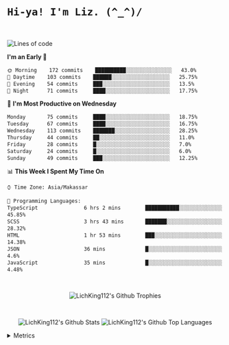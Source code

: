
# `Hi-ya! I'm Liz. (^_^)/ `

<br>

<!--START_SECTION:waka-->
![Lines of code](https://img.shields.io/badge/From%20Hello%20World%20I%27ve%20Written-89736%20lines%20of%20code-blue)

**I'm an Early 🐤** 

```text
🌞 Morning    172 commits    ██████████░░░░░░░░░░░░░░░   43.0% 
🌆 Daytime    103 commits    ██████░░░░░░░░░░░░░░░░░░░   25.75% 
🌃 Evening    54 commits     ███░░░░░░░░░░░░░░░░░░░░░░   13.5% 
🌙 Night      71 commits     ████░░░░░░░░░░░░░░░░░░░░░   17.75%

```
📅 **I'm Most Productive on Wednesday** 

```text
Monday       75 commits     ████░░░░░░░░░░░░░░░░░░░░░   18.75% 
Tuesday      67 commits     ████░░░░░░░░░░░░░░░░░░░░░   16.75% 
Wednesday    113 commits    ███████░░░░░░░░░░░░░░░░░░   28.25% 
Thursday     44 commits     ██░░░░░░░░░░░░░░░░░░░░░░░   11.0% 
Friday       28 commits     █░░░░░░░░░░░░░░░░░░░░░░░░   7.0% 
Saturday     24 commits     █░░░░░░░░░░░░░░░░░░░░░░░░   6.0% 
Sunday       49 commits     ███░░░░░░░░░░░░░░░░░░░░░░   12.25%

```


📊 **This Week I Spent My Time On** 

```text
⌚︎ Time Zone: Asia/Makassar

💬 Programming Languages: 
TypeScript               6 hrs 2 mins        ███████████░░░░░░░░░░░░░░   45.85% 
SCSS                     3 hrs 43 mins       ███████░░░░░░░░░░░░░░░░░░   28.32% 
HTML                     1 hr 53 mins        ███░░░░░░░░░░░░░░░░░░░░░░   14.38% 
JSON                     36 mins             █░░░░░░░░░░░░░░░░░░░░░░░░   4.6% 
JavaScript               35 mins             █░░░░░░░░░░░░░░░░░░░░░░░░   4.48%

```


<!--END_SECTION:waka-->

<br>

  <p align="center">
    <img alt="LichKing112's Github Trophies" src="https://github-profile-trophy.vercel.app/?username=LichKing112&theme=onedark" />
  </p>
  
 <br>
 <p align="center">
    <img alt="LichKing112's Github Stats" src="https://github-readme-stats.vercel.app/api?username=lichking112&theme=gotham&show_icons=true" />
    <img alt="LichKing112's Github Top Languages" src="https://github-readme-stats.vercel.app/api/top-langs/?username=lichking112&theme=gotham&layout=compact" />
  </p>


<details>
  <summary>Metrics</summary>
  <br>
  <p align="center">
    <img alt="LichKing112's Github Metrics" src="https://github.com/LichKing112/LichKing112/blob/master/github-metrics.svg" />
  </p>
</details>


